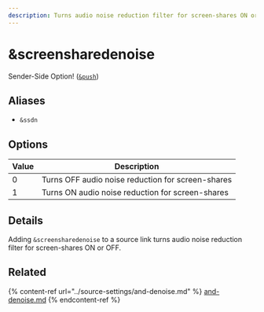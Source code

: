 ```yaml
---
description: Turns audio noise reduction filter for screen-shares ON or OFF
---
```


# \&screensharedenoise

Sender-Side Option! ([`&push`](../source-settings/push.md))

## Aliases

* `&ssdn`

## Options

| Value | Description                                       |
| ----- | ------------------------------------------------- |
| 0     | Turns OFF audio noise reduction for screen-shares |
| 1     | Turns ON audio noise reduction for screen-shares  |

## Details

Adding `&screensharedenoise` to a source link turns audio noise reduction filter for screen-shares ON or OFF.

## Related

{% content-ref url="../source-settings/and-denoise.md" %}
[and-denoise.md](../source-settings/and-denoise.md)
{% endcontent-ref %}
